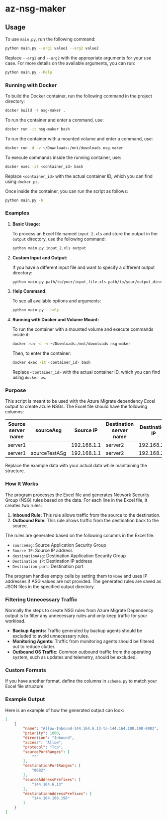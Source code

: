# az-nsg-maker

## Usage

To use `main.py`, run the following command:

```bash
python main.py --arg1 value1 --arg2 value2
```

Replace `--arg1` and `--arg2` with the appropriate arguments for your use case. For more details on the available arguments, you can run:

```bash
python main.py --help
```

### Running with Docker

To build the Docker container, run the following command in the project directory:

```bash
docker build -t nsg-maker .
```

To run the container and enter a command, use:

```bash
docker run -it nsg-maker bash
```

To run the container with a mounted volume and enter a command, use:

```bash
docker run -d -v ~/Downloads:/mnt/downloads nsg-maker
```

To execute commands inside the running container, use:

```bash
docker exec -it <container_id> bash
```

Replace `<container_id>` with the actual container ID, which you can find using `docker ps`.

Once inside the container, you can run the script as follows:

```bash
python main.py -h
```

### Examples

1. **Basic Usage:**

   To process an Excel file named `input_2.xls` and store the output in the `output` directory, use the following command:

   ```bash
   python main.py input_2.xls output
   ```

2. **Custom Input and Output:**

   If you have a different input file and want to specify a different output directory:

   ```bash
   python main.py path/to/your/input_file.xls path/to/your/output_directory
   ```

3. **Help Command:**

   To see all available options and arguments:

   ```bash
   python main.py --help
   ```

4. **Running with Docker and Volume Mount:**

   To run the container with a mounted volume and execute commands inside it:

   ```bash
   docker run -d -v ~/Downloads:/mnt/downloads nsg-maker
   ```

   Then, to enter the container:

   ```bash
   docker exec -it <container_id> bash
   ```

   Replace `<container_id>` with the actual container ID, which you can find using `docker ps`.

### Purpose

This script is meant to be used with the Azure Migrate dependency Excel output to create azure NSGs. The Excel file should have the following columns:

| Source server name | sourceAsg     | Source IP      | Destination server name | Destination IP    | Destination port | Comment | Environment | destinationAsg     |
|--------------------|---------------|----------------|-------------------------|-------------------|------------------|---------|-------------|--------------------|
| server1            |               | 192.168.1.1    | server2                 | 192.168.2.1       | 8080             | HTTP    | PROD        |                    |
| server1            | sourceTestASg | 192.168.1.1    | server2                 | 192.168.2.1       | 8080             | HTTP    | PROD        | destinationTestASg |

Replace the example data with your actual data while maintaining the structure.

### How It Works

The program processes the Excel file and generates Network Security Group (NSG) rules based on the data. For each line in the Excel file, it creates two rules:

1. **Inbound Rule:** This rule allows traffic from the source to the destination.
2. **Outbound Rule:** This rule allows traffic from the destination back to the source.

The rules are generated based on the following columns in the Excel file:
- `sourceAsg`: Source Application Security Group
- `Source IP`: Source IP address
- `destinationAsg`: Destination Application Security Group
- `Destination IP`: Destination IP address
- `Destination port`: Destination port

The program handles empty cells by setting them to `None` and uses IP addresses if ASG values are not provided. The generated rules are saved as JSON files in the specified output directory.

### Filtering Unnecessary Traffic

Normally the steps to create NSG rules from Azure Migrate Dependency output is to filter any unnecessary rules and only keep traffic for your workload.

- **Backup Agents:** Traffic generated by backup agents should be excluded to avoid unnecessary rules.
- **Monitoring Agents:** Traffic from monitoring agents should be filtered out to reduce clutter.
- **Outbound OS Traffic:** Common outbound traffic from the operating system, such as updates and telemetry, should be excluded.

### Custom Formats

If you have another format, define the columns in `schema.py` to match your Excel file structure.

### Example Output

Here is an example of how the generated output can look:

```json
[
    {
        "name": "Allow-Inbound-144.164.6.13-to-144.164.108.198-8082",
        "priority": 1000,
        "direction": "Inbound",
        "access": "Allow",
        "protocol": "Tcp",
        "sourcePortRanges": [
            "*"
        ],
        "destinationPortRanges": [
            "8082"
        ],
        "sourceAddressPrefixes": [
            "144.164.6.13"
        ],
        "destinationAddressPrefixes": [
            "144.164.108.198"
        ]
    }
]
```
